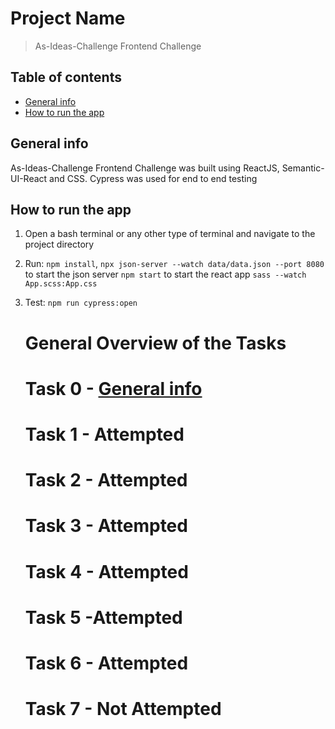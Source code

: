 # Project Name

> As-Ideas-Challenge Frontend Challenge

## Table of contents

- [General info](#general-info)
- [How to run the app](#How-to-run-the-app)

## General info

As-Ideas-Challenge Frontend Challenge was built using ReactJS, Semantic-UI-React and CSS. Cypress was used for end to end testing

## How to run the app

1. Open a bash terminal or any other type of terminal and navigate to the project directory

2. Run:
   `npm install`,
   `npx json-server --watch data/data.json --port 8080` to start the json server
   `npm start` to start the react app
   `sass --watch App.scss:App.css`
3. Test:
   `npm run cypress:open`

   # General Overview of the Tasks

   # Task 0 - [General info](https://github.com/ogbeche77/ubiquitous-memory/blob/master/AboutMe.md)

   # Task 1 - Attempted

   # Task 2 - Attempted

   # Task 3 - Attempted

   # Task 4 - Attempted

   # Task 5 -Attempted

   # Task 6 - Attempted

   # Task 7 - Not Attempted
